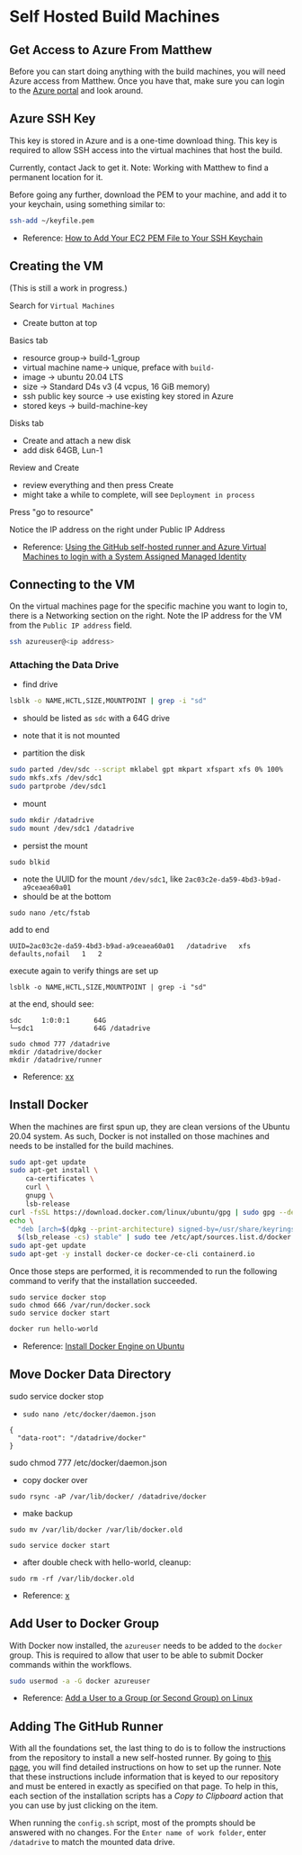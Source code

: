 # Self Hosted Build Machines

## Get Access to Azure From Matthew

Before you can start doing anything with the build machines, you will need Azure access from Matthew.
Once you have that, make sure you can login to the [Azure portal](https://portal.azure.com/) and look around.

## Azure SSH Key

This key is stored in Azure and is a one-time download thing.
This key is required to allow SSH access into the virtual machines that host the build.

Currently, contact Jack to get it.
Note: Working with Matthew to find a permanent location for it.

Before going any further, download the PEM to your machine, and add it to your keychain, using something similar to:

```sh
ssh-add ~/keyfile.pem
```

- Reference: [How to Add Your EC2 PEM File to Your SSH Keychain](https://www.cloudsavvyit.com/1795/how-to-add-your-ec2-pem-file-to-your-ssh-keychain/)

## Creating the VM

(This is still a work in progress.)

Search for `Virtual Machines`
- Create button at top

Basics tab
- resource group-> build-1_group
- virtual machine name-> unique, preface with `build-`
- image -> ubuntu 20.04 LTS
- size -> Standard D4s v3 (4 vcpus, 16 GiB memory)
- ssh public key source -> use existing key stored in Azure
- stored keys -> build-machine-key

Disks tab
- Create and attach a new disk
- add disk 64GB, Lun-1

Review and Create
- review everything and then press Create
- might take a while to complete, will see `Deployment in process`

Press "go to resource"

Notice the IP address on the right under Public IP Address

- Reference: [Using the GitHub self-hosted runner and Azure Virtual Machines to login with a System Assigned Managed Identity](https://www.cloudwithchris.com/blog/github-selfhosted-runner-on-azure/)

## Connecting to the VM

On the virtual machines page for the specific machine you want to login to, there is a Networking section on the right.
Note the IP address for the VM from the `Public IP address` field.

```sh
ssh azureuser@<ip address>
```

### Attaching the Data Drive

- find drive

```sh
lsblk -o NAME,HCTL,SIZE,MOUNTPOINT | grep -i "sd"
```

- should be listed as `sdc` with a 64G drive
- note that it is not mounted

- partition the disk
```sh
sudo parted /dev/sdc --script mklabel gpt mkpart xfspart xfs 0% 100%
sudo mkfs.xfs /dev/sdc1
sudo partprobe /dev/sdc1
```

- mount
```sh
sudo mkdir /datadrive
sudo mount /dev/sdc1 /datadrive
```

- persist the mount
```
sudo blkid
```
- note the UUID for the mount `/dev/sdc1`, like `2ac03c2e-da59-4bd3-b9ad-a9ceaea60a01`
- should be at the bottom

```
sudo nano /etc/fstab
```

add to end
```
UUID=2ac03c2e-da59-4bd3-b9ad-a9ceaea60a01   /datadrive   xfs   defaults,nofail   1   2
```

execute again to verify things are set up
```
lsblk -o NAME,HCTL,SIZE,MOUNTPOINT | grep -i "sd"
```

at the end, should see:
```
sdc     1:0:0:1      64G 
└─sdc1               64G /datadrive
```

```
sudo chmod 777 /datadrive
mkdir /datadrive/docker
mkdir /datadrive/runner
```

- Reference: [xx](https://docs.microsoft.com/en-us/azure/virtual-machines/linux/attach-disk-portal)

## Install Docker

When the machines are first spun up, they are clean versions of the Ubuntu 20.04 system.
As such, Docker is not installed on those machines and needs to be installed for the build machines.

```sh
sudo apt-get update
sudo apt-get install \
    ca-certificates \
    curl \
    gnupg \
    lsb-release
curl -fsSL https://download.docker.com/linux/ubuntu/gpg | sudo gpg --dearmor -o /usr/share/keyrings/docker-archive-keyring.gpg
echo \
  "deb [arch=$(dpkg --print-architecture) signed-by=/usr/share/keyrings/docker-archive-keyring.gpg] https://download.docker.com/linux/ubuntu \
  $(lsb_release -cs) stable" | sudo tee /etc/apt/sources.list.d/docker.list > /dev/null
sudo apt-get update
sudo apt-get -y install docker-ce docker-ce-cli containerd.io
```

Once those steps are performed, it is recommended to run the following command to verify that the installation succeeded.

```
sudo service docker stop
sudo chmod 666 /var/run/docker.sock
sudo service docker start
```

```sh
docker run hello-world
```

- Reference: [Install Docker Engine on Ubuntu](https://docs.docker.com/engine/install/ubuntu/)

## Move Docker Data Directory

sudo service docker stop

- `sudo nano /etc/docker/daemon.json`
```
{
  "data-root": "/datadrive/docker"
}
```
sudo chmod 777 /etc/docker/daemon.json

- copy docker over
```
sudo rsync -aP /var/lib/docker/ /datadrive/docker
```

- make backup
```
sudo mv /var/lib/docker /var/lib/docker.old
```

```
sudo service docker start
```

- after double check with hello-world, cleanup:
```
sudo rm -rf /var/lib/docker.old
```

- Reference: [x](https://www.guguweb.com/2019/02/07/how-to-move-docker-data-directory-to-another-location-on-ubuntu/)

## Add User to Docker Group

With Docker now installed, the `azureuser` needs to be added to the `docker` group.
This is required to allow that user to be able to submit Docker commands within the workflows.

```sh
sudo usermod -a -G docker azureuser
```

- Reference: [Add a User to a Group (or Second Group) on Linux](https://www.howtogeek.com/50787/add-a-user-to-a-group-or-second-group-on-linux/)

## Adding The GitHub Runner

With all the foundations set, the last thing to do is to follow the instructions from the repository to install a new self-hosted runner.
By going to [this page](https://github.com/gaia-platform/GaiaPlatform/settings/actions/runners/new), you will find detailed instructions on how to set up the runner.
Note that these instructions include information that is keyed to our repository and must be entered in exactly as specified on that page.
To help in this, each section of the installation scripts has a *Copy to Clipboard* action that you can use by just clicking on the item.

When running the `config.sh` script, most of the prompts should be answered with no changes.
For the `Enter name of work folder`, enter `/datadrive` to match the mounted data drive.
